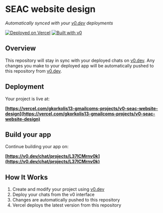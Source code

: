 # SEAC website design

*Automatically synced with your [v0.dev](https://v0.dev) deployments*

[![Deployed on Vercel](https://img.shields.io/badge/Deployed%20on-Vercel-black?style=for-the-badge&logo=vercel)](https://vercel.com/gkorkolis13-gmailcoms-projects/v0-seac-website-design)
[![Built with v0](https://img.shields.io/badge/Built%20with-v0.dev-black?style=for-the-badge)](https://v0.dev/chat/projects/L37lCMrnv0k)

## Overview

This repository will stay in sync with your deployed chats on [v0.dev](https://v0.dev).
Any changes you make to your deployed app will be automatically pushed to this repository from [v0.dev](https://v0.dev).

## Deployment

Your project is live at:

**[https://vercel.com/gkorkolis13-gmailcoms-projects/v0-seac-website-design](https://vercel.com/gkorkolis13-gmailcoms-projects/v0-seac-website-design)**

## Build your app

Continue building your app on:

**[https://v0.dev/chat/projects/L37lCMrnv0k](https://v0.dev/chat/projects/L37lCMrnv0k)**

## How It Works

1. Create and modify your project using [v0.dev](https://v0.dev)
2. Deploy your chats from the v0 interface
3. Changes are automatically pushed to this repository
4. Vercel deploys the latest version from this repository